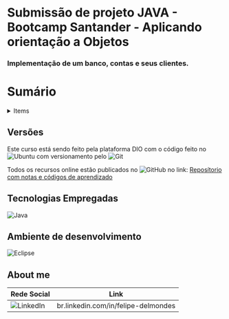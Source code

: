 ﻿# Submissão de projeto JAVA - Bootcamp Santander - Aplicando orientação a Objetos
 
### Implementação de um banco, contas e seus clientes.

# Sumário

<details> <summary>Items</summary>
  
- [Versões](#-Versões)
  
- [Tecnologias Empregadas](#-Tecnologias-Empregadas)
  
- [About Me](#-About-me)


</details>

## Versões

Este curso está sendo feito pela plataforma DIO com o código feito no ![Ubuntu](https://img.shields.io/badge/Ubuntu-E95420?style=for-the-badge&logo=ubuntu&logoColor=white) com versionamento pelo ![Git](https://img.shields.io/badge/git-%23F05033.svg?style=for-the-badge&logo=git&logoColor=white)

Todos os recursos online estão publicados no ![GitHub](https://img.shields.io/badge/github-%23121011.svg?style=for-the-badge&logo=github&logoColor=white) no link: [Reposítorio com notas e códigos de aprendizado](https://github.com/felipe-delmondes/JAVA-DIO)


## Tecnologias Empregadas

![Java](https://img.shields.io/badge/java-%23ED8B00.svg?style=for-the-badge&logo=java&logoColor=white)

## Ambiente de desenvolvimento

![Eclipse](https://img.shields.io/badge/Eclipse-FE7A16.svg?style=for-the-badge&logo=Eclipse&logoColor=white)


## About me


| Rede Social   | Link      |    
| ------- | --------------------- | 
| ![LinkedIn](https://img.shields.io/badge/linkedin-%230077B5.svg?style=for-the-badge&logo=linkedin&logoColor=white)| br.linkedin.com/in/felipe-delmondes


